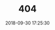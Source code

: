 ---
title: 404
date: 2018-09-30 17:25:30
type: "404"
layout: "404"
description: "Oops～，你好旅行者，这块还不支持探索！！！ :("
---